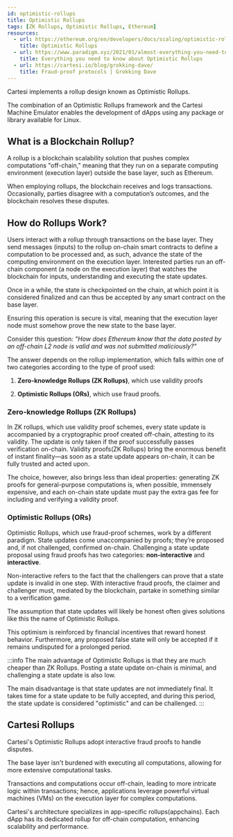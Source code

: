 ```yaml
---
id: optimistic-rollups
title: Optimistic Rollups
tags: [ZK Rollups, Optimistic Rollups, Ethereum]
resources:
  - url: https://ethereum.org/en/developers/docs/scaling/optimistic-rollups/
    title: Optimistic Rollups
  - url: https://www.paradigm.xyz/2021/01/almost-everything-you-need-to-know-about-optimistic-rollup
    title: Everything you need to know about Optimistic Rollups
  - url: https://cartesi.io/blog/grokking-dave/
    title: Fraud-proof protocols | Grokking Dave
---
```


Cartesi implements a rollup design known as Optimistic Rollups.

The combination of an Optimistic Rollups framework and the Cartesi Machine Emulator enables the development of dApps using any package or library available for Linux.

## What is a Blockchain Rollup?

A rollup is a blockchain scalability solution that pushes complex computations "off-chain," meaning that they run on a separate computing environment (execution layer) outside the base layer, such as Ethereum.

When employing rollups, the blockchain receives and logs transactions. Occasionally, parties disagree with a computation’s outcomes, and the blockchain resolves these disputes.


## How do Rollups Work?

Users interact with a rollup through transactions on the base layer. They send messages (inputs) to the rollup on-chain smart contracts to define a computation to be processed and, as such, advance the state of the computing environment on the execution layer. Interested parties run an off-chain component (a node on the execution layer) that watches the blockchain for inputs, understanding and executing the state updates.

Once in a while, the state is checkpointed on the chain, at which point it is considered finalized and can thus be accepted by any smart contract on the base layer.

Ensuring this operation is secure is vital, meaning that the execution layer node must somehow prove the new state to the base layer.

Consider this question: _"How does Ethereum know that the data posted by an off-chain L2 node is valid and was not submitted maliciously?"_

The answer depends on the rollup implementation, which falls within one of two categories according to the type of proof used:

1. **Zero-knowledge Rollups (ZK Rollups)**, which use validity proofs

2. **Optimistic Rollups (ORs)**, which use fraud proofs.

### Zero-knowledge Rollups (ZK Rollups)

In ZK rollups, which use validity proof schemes, every state update is accompanied by a cryptographic proof created off-chain, attesting to its validity. The update is only taken if the proof successfully passes verification on-chain. Validity proofs(ZK Rollups) bring the enormous benefit of instant finality—as soon as a state update appears on-chain, it can be fully trusted and acted upon.

The choice, however, also brings less than ideal properties: generating ZK proofs for general-purpose computations is, when possible, immensely expensive, and each on-chain state update must pay the extra gas fee for including and verifying a validity proof.

### Optimistic Rollups (ORs)

Optimistic Rollups, which use fraud-proof schemes, work by a different paradigm. State updates come unaccompanied by proofs; they’re proposed and, if not challenged, confirmed on-chain. Challenging a state update proposal using fraud proofs has two categories: **non-interactive** and **interactive**.

Non-interactive refers to the fact that the challengers can prove that a state update is invalid in one step. With interactive fraud proofs, the claimer and challenger must, mediated by the blockchain, partake in something similar to a verification game.

The assumption that state updates will likely be honest often gives solutions like this the name of Optimistic Rollups.

This optimism is reinforced by financial incentives that reward honest behavior. Furthermore, any proposed false state will only be accepted if it remains undisputed for a prolonged period.

:::info
The main advantage of Optimistic Rollups is that they are much cheaper than ZK Rollups. Posting a state update on-chain is minimal, and challenging a state update is also low.

The main disadvantage is that state updates are not immediately final. It takes time for a state update to be fully accepted, and during this period, the state update is considered "optimistic" and can be challenged.
:::

## Cartesi Rollups

Cartesi's Optimistic Rollups adopt interactive fraud proofs to handle disputes.

The base layer isn't burdened with executing all computations, allowing for more extensive computational tasks.

Transactions and computations occur off-chain, leading to more intricate logic within transactions; hence, applications leverage powerful virtual machines (VMs) on the execution layer for complex computations.

Cartesi's architecture specializes in app-specific rollups(appchains). Each dApp has its dedicated rollup for off-chain computation, enhancing scalability and performance. 



